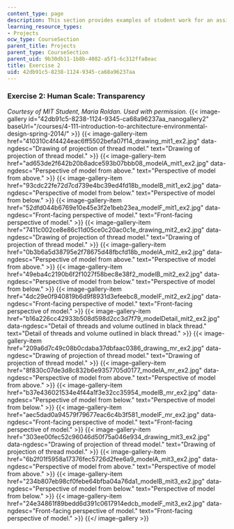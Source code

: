 ```yaml
---
content_type: page
description: This section provides examples of student work for an assignment.
learning_resource_types:
- Projects
ocw_type: CourseSection
parent_title: Projects
parent_type: CourseSection
parent_uid: 9b30db11-1b8b-4082-a5f1-6c312ffa8eac
title: Exercise 2
uid: 42db91c5-8238-1124-9345-ca68a96237aa
---
```


### Exercise 2: Human Scale: Transparency

_Courtesy of MIT Student, Maria Roldan. Used with permission._
{{< image-gallery id="42db91c5-8238-1124-9345-ca68a96237aa_nanogallery2" baseUrl="/courses/4-111-introduction-to-architecture-environmental-design-spring-2014/" >}}
{{< image-gallery-item href="410310c4f4424eac6ff5502befa07f14_drawing_mit1_ex2.jpg" data-ngdesc="Drawing of projection of thread model." text="Drawing of projection of thread model." >}}
{{< image-gallery-item href="ad653de2f642b20b8adce593b07bbb08_modelA_mit1_ex2.jpg" data-ngdesc="Perspective of model from above." text="Perspective of model from above." >}}
{{< image-gallery-item href="93cdc22fe72d7cd739e4bc39ed4fd18b_modelB_mit1_ex2.jpg" data-ngdesc="Perspective of model from below." text="Perspective of model from below." >}}
{{< image-gallery-item href="52dfd044b6769e10e45e3f2e1beb23ea_modelF_mit1_ex2.jpg" data-ngdesc="Front-facing perspective of model." text="Front-facing perspective of model." >}}
{{< image-gallery-item href="7411c002ce8e86c11d05ce0c20ac0c1e_drawing_mit2_ex2.jpg" data-ngdesc="Drawing of projection of thread model." text="Drawing of projection of thread model." >}}
{{< image-gallery-item href="0b3b6a5d38795e2f78675d48fbcfd18b_modelA_mit2_ex2.jpg" data-ngdesc="Perspective of model from above." text="Perspective of model from above." >}}
{{< image-gallery-item href="49eba4c2190b6f2f1027f58bec8e38f2_modelB_mit2_ex2.jpg" data-ngdesc="Perspective of model from below." text="Perspective of model from below." >}}
{{< image-gallery-item href="4dc29e0f940819b6d9f8931d3efeebc8_modelF_mit2_ex2.jpg" data-ngdesc="Front-facing perspective of model." text="Front-facing perspective of model." >}}
{{< image-gallery-item href="b16a226cc42933b508d598d2cc3d7f79_modelDetail_mit2_ex2.jpg" data-ngdesc="Detail of threads and volume outlined in black thread." text="Detail of threads and volume outlined in black thread." >}}
{{< image-gallery-item href="209a6d7c49c08b0cdaba37dbfaac0386_drawing_mr_ex2.jpg" data-ngdesc="Drawing of projection of thread model." text="Drawing of projection of thread model." >}}
{{< image-gallery-item href="8f830c07de3d8c832b6e9357705d0177_modelA_mr_ex2.jpg" data-ngdesc="Perspective of model from above." text="Perspective of model from above." >}}
{{< image-gallery-item href="b37e436021534e4f44a1f3e32cc35954_modelB_mr_ex2.jpg" data-ngdesc="Perspective of model from below." text="Perspective of model from below." >}}
{{< image-gallery-item href="aec5dad0a94579f79677eac6c4b3f581_modelF_mr_ex2.jpg" data-ngdesc="Front-facing perspective of model." text="Front-facing perspective of model." >}}
{{< image-gallery-item href="303ee00fec52c96046d50f75a046e934_drawing_mit3_ex2.jpg" data-ngdesc="Drawing of projection of thread model." text="Drawing of projection of thread model." >}}
{{< image-gallery-item href="6b2f01f5958a17376fec5726d2fee6a9_modelA_mit3_ex2.jpg" data-ngdesc="Perspective of model from above." text="Perspective of model from above." >}}
{{< image-gallery-item href="234b807eb98cf0febe64bfba04a76da1_modelB_mit3_ex2.jpg" data-ngdesc="Perspective of model from below." text="Perspective of model from below." >}}
{{< image-gallery-item href="24e34861f89bedd6d391c0617914edcb_modelF_mit3_ex2.jpg" data-ngdesc="Front-facing perspective of model." text="Front-facing perspective of model." >}}
{{</ image-gallery >}}